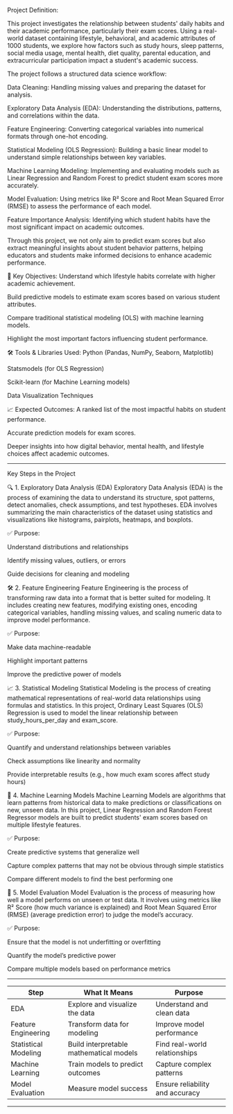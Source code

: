 Project Definition:

This project investigates the relationship between students' daily habits and their academic performance, particularly their exam scores. Using a real-world dataset containing lifestyle, behavioral, and academic attributes of 1000 students, we explore how factors such as study hours, sleep patterns, social media usage, mental health, diet quality, parental education, and extracurricular participation impact a student's academic success.

The project follows a structured data science workflow:

Data Cleaning: Handling missing values and preparing the dataset for analysis.

Exploratory Data Analysis (EDA): Understanding the distributions, patterns, and correlations within the data.

Feature Engineering: Converting categorical variables into numerical formats through one-hot encoding.

Statistical Modeling (OLS Regression): Building a basic linear model to understand simple relationships between key variables.

Machine Learning Modeling: Implementing and evaluating models such as Linear Regression and Random Forest to predict student exam scores more accurately.

Model Evaluation: Using metrics like R² Score and Root Mean Squared Error (RMSE) to assess the performance of each model.

Feature Importance Analysis: Identifying which student habits have the most significant impact on academic outcomes.

Through this project, we not only aim to predict exam scores but also extract meaningful insights about student behavior patterns, helping educators and students make informed decisions to enhance academic performance.

🎯 Key Objectives:
Understand which lifestyle habits correlate with higher academic achievement.

Build predictive models to estimate exam scores based on various student attributes.

Compare traditional statistical modeling (OLS) with machine learning models.

Highlight the most important factors influencing student performance.

🛠 Tools & Libraries Used:
Python (Pandas, NumPy, Seaborn, Matplotlib)

Statsmodels (for OLS Regression)

Scikit-learn (for Machine Learning models)

Data Visualization Techniques

📈 Expected Outcomes:
A ranked list of the most impactful habits on student performance.

Accurate prediction models for exam scores.

Deeper insights into how digital behavior, mental health, and lifestyle choices affect academic outcomes.

----------------------------------------------------------------------------------------------------------------------------------------------------------------------------

Key Steps in the Project

🔍 1. Exploratory Data Analysis (EDA)
Exploratory Data Analysis (EDA) is the process of examining the data to understand its structure, spot patterns, detect anomalies, check assumptions, and test hypotheses.
EDA involves summarizing the main characteristics of the dataset using statistics and visualizations like histograms, pairplots, heatmaps, and boxplots.

✅ Purpose:

Understand distributions and relationships

Identify missing values, outliers, or errors

Guide decisions for cleaning and modeling

🛠 2. Feature Engineering
Feature Engineering is the process of transforming raw data into a format that is better suited for modeling.
It includes creating new features, modifying existing ones, encoding categorical variables, handling missing values, and scaling numeric data to improve model performance.

✅ Purpose:

Make data machine-readable

Highlight important patterns

Improve the predictive power of models

📈 3. Statistical Modeling
Statistical Modeling is the process of creating mathematical representations of real-world data relationships using formulas and statistics.
In this project, Ordinary Least Squares (OLS) Regression is used to model the linear relationship between study_hours_per_day and exam_score.

✅ Purpose:

Quantify and understand relationships between variables

Check assumptions like linearity and normality

Provide interpretable results (e.g., how much exam scores affect study hours)

🤖 4. Machine Learning Models
Machine Learning Models are algorithms that learn patterns from historical data to make predictions or classifications on new, unseen data.
In this project, Linear Regression and Random Forest Regressor models are built to predict students' exam scores based on multiple lifestyle features.

✅ Purpose:

Create predictive systems that generalize well

Capture complex patterns that may not be obvious through simple statistics

Compare different models to find the best performing one

📏 5. Model Evaluation
Model Evaluation is the process of measuring how well a model performs on unseen or test data.
It involves using metrics like R² Score (how much variance is explained) and Root Mean Squared Error (RMSE) (average prediction error) to judge the model’s accuracy.

✅ Purpose:

Ensure that the model is not underfitting or overfitting

Quantify the model’s predictive power

Compare multiple models based on performance metrics


-------------------------------------------------------------------------------------------------------
Step                 | What It Means                               | Purpose                          |
---------------------|---------------------------------------------|----------------------------------|
EDA                  | Explore and visualize the data              | Understand and clean data        |
Feature Engineering  | Transform data for modeling                 | Improve model performance        |
Statistical Modeling | Build interpretable mathematical models     | Find real-world relationships    |
Machine Learning     | Train models to predict outcomes            | Capture complex patterns         |
Model Evaluation     | Measure model success                       | Ensure reliability and accuracy  |
-------------------------------------------------------------------------------------------------------




